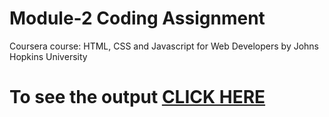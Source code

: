 # Module-2 Coding Assignment

Coursera course: HTML, CSS and Javascript for Web Developers by Johns Hopkins University

# To see the output [CLICK HERE](https://dassujan.github.io/HTML-CSS-JavaScript-for-Web-Developers-Coursera/CodingAssignments/Module-2/index.html)
